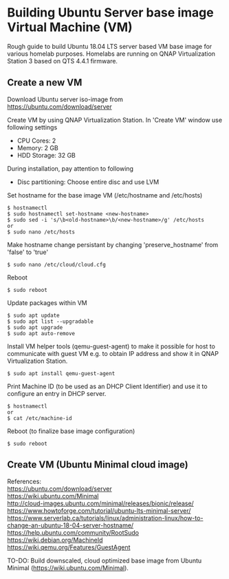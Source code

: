 # Building Ubuntu Server base image Virtual Machine (VM)
Rough guide to build Ubuntu 18.04 LTS server based VM base image for various homelab purposes. Homelabs are running on QNAP Virtualization Station 3 based on QTS 4.4.1 firmware.

Create a new VM
---
Download Ubuntu server iso-image from https://ubuntu.com/download/server

Create VM by using QNAP Virtualization Station. In 'Create VM' window use following settings  
- CPU Cores: 2  
- Memory: 2 GB  
- HDD Storage: 32 GB  

During installation, pay attention to following  
- Disc partitioning: Choose entire disc and use LVM  

Set hostname for the base image VM (/etc/hostname and /etc/hosts)

    $ hostnamectl
    $ sudo hostnamectl set-hostname <new-hostname>
    $ sudo sed -i 's/\b<old-hostname>\b/<new-hostname>/g' /etc/hosts
    or
    $ sudo nano /etc/hosts

Make hostname change persistant by changing 'preserve_hostname' from 'false' to 'true'  

    $ sudo nano /etc/cloud/cloud.cfg

Reboot

    $ sudo reboot

Update packages within VM

    $ sudo apt update
    $ sudo apt list --upgradable
    $ sudo apt upgrade
    $ sudo apt auto-remove

Install VM helper tools (qemu-guest-agent) to make it possible for host to communicate with guest VM e.g. to obtain IP address and show it in QNAP Virtualization Station.
    
    $ sudo apt install qemu-guest-agent

Print Machine ID (to be used as an DHCP Client Identifier) and use it to configure an entry in DHCP server.

    $ hostnamectl
    or
    $ cat /etc/machine-id
    

Reboot (to finalize base image configuration)

    $ sudo reboot

Create VM (Ubuntu Minimal cloud image)
---

References:  
https://ubuntu.com/download/server  
https://wiki.ubuntu.com/Minimal  
http://cloud-images.ubuntu.com/minimal/releases/bionic/release/  
https://www.howtoforge.com/tutorial/ubuntu-lts-minimal-server/  
https://www.serverlab.ca/tutorials/linux/administration-linux/how-to-change-an-ubuntu-18-04-server-hostname/  
https://help.ubuntu.com/community/RootSudo  
https://wiki.debian.org/MachineId  
https://wiki.qemu.org/Features/GuestAgent


TO-DO:
Build downscaled, cloud optimized base image from Ubuntu Minimal (https://wiki.ubuntu.com/Minimal).
    
